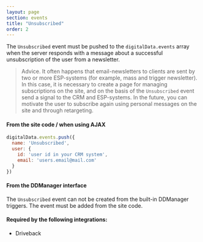 ```yaml
---
layout: page
section: events
title: "Unsubscribed"
order: 2
---
```

The `Unsubscribed` event must be pushed to the `digitalData.events` array when the server responds with a message about a successful unsubscription of the user from a newsletter.

>Advice. It often happens that email-newsletters to clients are sent by two or more ESP-systems (for example, mass and trigger newsletter). In this case, it is necessary to create a page for managing subscriptions on the site, and on the basis of the `Unsubscribed` event send a signal to the CRM and ESP-systems. In the future, you can motivate the user to subscribe again using personal messages on the site and through retargeting.

#### From the site code / when using AJAX
```javascript
digitalData.events.push({
  name: 'Unsubscribed',
  user: {
    id: 'user id in your CRM system',
    email: 'users.email@mail.com'
  }
})
```


#### From the DDManager interface
The `Unsubscribed` event can not be created from the built-in DDManager triggers. The event must be added from the site code.

#### Required by the following integrations:
* Driveback